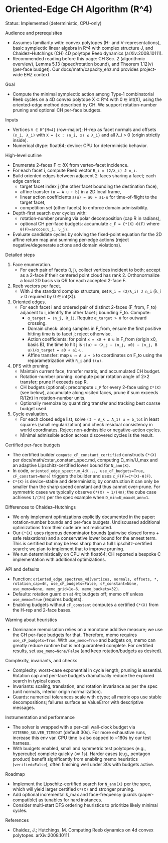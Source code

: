 # Oriented-Edge CH Algorithm (R^4)

Status: Implemented (deterministic, CPU-only)

Audience and prerequisites
- Assumes familiarity with: convex polytopes (H- and V-representations), basic symplectic linear algebra in R^4 with complex structure J, and Chaidez–Hutchings (CH) 4D polytope Reeb dynamics (arXiv:2008.10111).
- Recommended reading before this page: CH Sec. 2 (algorithmic overview), Lemma 5.13 (speed/rotation bound), and Theorem 1.12(v) (per-face budget). Our docs/math/capacity_ehz.md provides project-wide EHZ context.

Goal
- Compute the minimal symplectic action among Type‑1 combinatorial Reeb cycles on a 4D convex polytope X ⊂ R^4 with 0 ∈ int(X), using the oriented-edge method described by CH. We support rotation-number pruning and optional CH per-face budgets.

Inputs
- Vertices `V ∈ R^{M×4}` (row-major); H-rep as facet normals and offsets `(n_i, λ_i)` with `X = {x : ⟨n_i, x⟩ ≤ λ_i}` and all λ_i > 0 (origin strictly inside).
- Numerical dtype: float64; device: CPU for deterministic behavior.

High-level outline
- Enumerate 2-faces F ⊂ ∂X from vertex–facet incidence.
- For each facet i, compute Reeb vector `R_i = (2/λ_i) J n_i`.
- Build oriented edges between adjacent 2-faces sharing a facet; each edge carries:
  - target facet index j (the other facet bounding the destination face),
  - affine transfer `(u ↦ A u + b)` in a 2D local frame,
  - linear action coefficients `a(u) = a0 + a1·u` for time-of-flight to the target facet,
  - competition set (other facets) to enforce domain admissibility.
- Depth-first search over cycles with:
  - rotation-number pruning via polar decomposition (cap R in radians),
  - optional CH per-face budgets: accumulate `c_F = C*(X)·θ(F)` where `θ(F)=arccos⟨ν_i, ν_j⟩`.
- Evaluate candidate cycles by solving the fixed-point equation for the 2D affine return map and summing per-edge actions (reject negative/degenerate actions and domain violations).

Detailed steps
1) Face enumeration.
   - For each pair of facets (i, j), collect vertices incident to both; accept as a 2-face if their centered point cloud has rank 2. Orthonormalize a local 2D basis via QR for each accepted 2-face F.
2) Reeb vectors per facet.
   - With J the standard complex structure, set `R_i = (2/λ_i) J n_i` (λ_i > 0 required by 0 ∈ int(X)).
3) Oriented edges.
   - For each facet i and ordered pair of distinct 2-faces (F_from, F_to) adjacent to i, identify the other facet j bounding F_to. Compute:
     - `α_target = ⟨n_j, R_i⟩`. Require `α_target > 0` for outward crossing.
     - Domain check: along samples in F_from, ensure the first positive hitting time is to facet j; reject otherwise.
     - Action coefficients: for point `x = x0 + B u` in F_from (origin x0, basis B), the time to hit j is `t(u) = (λ_j − ⟨n_j, x0⟩ − ⟨n_j, B u⟩)/α_target = a0 + a1·u`.
     - Affine transfer: map `u ↦ A u + b` to coordinates on F_to using the reparametrization with `R_i` and `t(u)`.
4) DFS with pruning.
   - Maintain current face, transfer matrix, and accumulated CH budget.
   - Rotation-number pruning: compute polar rotation angle of 2×2 transfer; prune if exceeds cap R.
   - CH budgets (optional): precompute `c_F` for every 2-face using `C*(X)` (see below), accumulate along visited faces, prune if sum exceeds R/(2π) in rotation-number units.
   - Optionally memoize by quantizing transfer and tracking best coarse budget used.
5) Cycle evaluation.
   - For each closed edge list, solve `(I − A_k … A_1) u = b_tot` in least squares (small regularization) and check residual consistency in world coordinates. Reject non-admissible or negative-action cycles.
   - Minimal admissible action across discovered cycles is the result.

Certified per-face budgets
- The certified builder `compute_cF_constant_certified` constructs `C*(X)` per docs/math/cstar_constant_spec.md, computing D_min/U_max and an adaptive Lipschitz-certified lower bound for `N_ann(X)`.
- In code, `oriented_edge_spectrum_4d(..., use_cF_budgets=True, cF_constant=None)` triggers the builder and uses `c_F(F)=C*(X)·θ(F)`.
- `C*(X)` is device-stable and deterministic; by construction it can only be smaller than the sharp speed constant and thus cannot over-prune. For symmetric cases we typically observe `C*(X) ≈ 1/(4π)`; the cube case achieves `1/(2π)` per the spec example when `D_min=U_max=N_ann=1`.

Differences to Chaidez–Hutchings
- We only implement optimizations explicitly documented in the paper: rotation-number bounds and per-face budgets. Undiscussed additional optimizations from their code are not replicated.
- Our `C*(X)` uses rigorous denominator bounds (pairwise closed forms + safe relaxations) and a conservative lower bound for the annest term. This is certified but may be less sharp than a full Lipschitz-certified search; we plan to implement that to improve pruning.
- We run deterministically on CPU with float64; CH reported a bespoke C implementation with additional optimizations.

API and defaults
- Function: `oriented_edge_spectrum_4d(vertices, normals, offsets, *, rotation_cap=4π, use_cF_budgets=False, cF_constant=None, use_memo=None, memo_grid=1e−6, memo_buckets=32)`.
- Defaults: rotation guard on at 4π; budgets off; memo off unless `use_memo=True` (requires budgets).
- Enabling budgets without `cF_constant` computes a certified `C*(X)` from the H-rep and 2-face bases.

Warning about heuristics
- Dominance memoisation relies on a monotone additive measure; we use the CH per-face budgets for that. Therefore, memo requires `use_cF_budgets=True`. With `use_memo=True` and budgets on, memo can greatly reduce runtime but is not guaranteed complete. For certified results, set `use_memo=None/False` (and keep rotation/budgets as desired).

Complexity, invariants, and checks
- Complexity: worst-case exponential in cycle length; pruning is essential. Rotation cap and per-face budgets dramatically reduce the explored search in typical cases.
- Invariants: scaling, translation, and rotation invariance as per the spec (unit normals, interior origin normalization).
- Guards: numerical tolerances scale with dtype; all matrix ops use stable decompositions; failures surface as ValueError with descriptive messages.

Instrumentation and performance
- The solver is wrapped with a per-call wall-clock budget via `VITERBO_SOLVER_TIMEOUT` (default 30s). For more exhaustive runs, increase this env var. CPU time is also capped to ~180s by our test harness.
- With budgets enabled, small and symmetric test polytopes (e.g., hypercube) complete quickly (≪ 1s). Harder cases (e.g., pentagon product) benefit significantly from enabling memo heuristics (`verified=False`), often finishing well under 30s with budgets active.

Roadmap
- Implement the Lipschitz-certified search for `N_ann(X)` per the spec, which will yield larger certified `C*(X)` and stronger pruning.
- Add optional incremental k_max and face-frequency guards (paper-compatible) as tunables for hard instances.
- Consider multi-start DFS ordering heuristics to prioritize likely minimal cycles.

References
- Chaidez, J.; Hutchings, M. Computing Reeb dynamics on 4d convex polytopes. arXiv:2008.10111.
